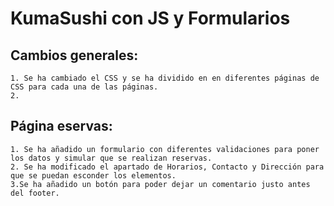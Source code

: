 # KumaSushi con JS y Formularios

## Cambios generales:
    1. Se ha cambiado el CSS y se ha dividido en en diferentes páginas de CSS para cada una de las páginas.
    2.

## Página eservas:

    1. Se ha añadido un formulario con diferentes validaciones para poner los datos y simular que se realizan reservas.
    2. Se ha modificado el apartado de Horarios, Contacto y Dirección para que se puedan esconder los elementos.
    3.Se ha añadido un botón para poder dejar un comentario justo antes del footer.